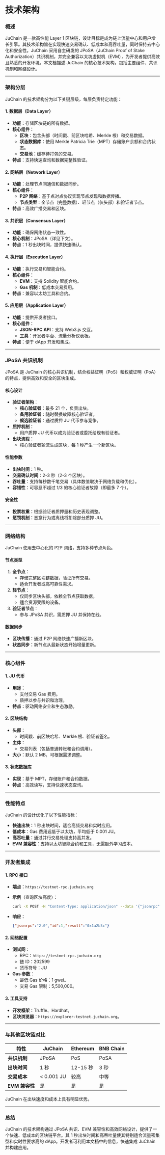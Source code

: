 # 技术架构

### 概述

JuChain 是一款高性能 Layer 1 区块链，设计目标是成为链上流量中心和用户增长引擎。其技术架构旨在实现快速交易确认、低成本和高吞吐量，同时保持去中心化和安全性。JuChain 采用自主研发的 JPoSA（JuChain Proof of Stake Authorization）共识机制，并完全兼容以太坊虚拟机（EVM），为开发者提供高效且熟悉的开发环境。本文档描述 JuChain 的核心技术架构，包括主要组件、共识机制和网络设计。

***

### 架构分层

JuChain 的技术架构分为以下关键层级，每层负责特定功能：

#### 1. 数据层（Data Layer）

* **功能**：存储区块链的所有数据。
* **核心组件**：
  * **区块**：包含头部（时间戳、前区块哈希、Merkle 根）和交易数据。
  * **状态数据库**：使用 Merkle Patricia Trie（MPT）存储账户余额和合约状态。
  * **交易池**：缓存待打包的交易。
* **特点**：支持快速查询和数据完整性验证。

#### 2. 网络层（Network Layer）

* **功能**：处理节点间通信和数据同步。
* **核心组件**：
  * **P2P 网络**：基于点对点协议实现节点发现和数据传播。
  * **节点类型**：全节点（完整数据）、轻节点（仅头部）和验证者节点。
* **特点**：高效广播交易和区块。

#### 3. 共识层（Consensus Layer）

* **功能**：确保网络状态一致性。
* **核心机制**：JPoSA（详见下文）。
* **特点**：1 秒出块时间，提供快速确认。

#### 4. 执行层（Execution Layer）

* **功能**：执行交易和智能合约。
* **核心组件**：
  * **EVM**：支持 Solidity 智能合约。
  * **Gas 机制**：低成本交易费用。
* **特点**：兼容以太坊工具和合约。

#### 5. 应用层（Application Layer）

* **功能**：提供开发者接口。
* **核心组件**：
  * **JSON-RPC API**：支持 Web3.js 交互。
  * **工具**：开发者平台、流量分析仪表板。
* **特点**：便于 dApp 开发和集成。

***

### JPoSA 共识机制

JPoSA 是 JuChain 的核心共识机制，结合权益证明（PoS）和权威证明（PoA）的特点，提供高效和安全的区块生成。

#### 核心设计

* **验证者架构**：
  * **核心验证者**：最多 21 个，负责出块。
  * **备用验证者**：随时替换故障核心验证者。
  * **候选验证者**：通过质押 JU 代币参与竞争。
* **质押机制**：
  * 用户质押 JU 代币以成为验证者或委托给现有验证者。
* **出块流程**：
  * 核心验证者轮流生成区块，每 1 秒产生一个新区块。

#### 性能参数

* **出块时间**：1 秒。
* **交易确认时间**：2-3 秒（2-3 个区块）。
* **吞吐量**：支持每秒数千笔交易（具体数值取决于网络负载和优化）。
* **容错性**：可容忍不超过 1/3 的核心验证者故障（即最多 7 个）。

#### 安全性

* **投票权重**：根据验证者质押量和历史表现调整。
* **惩罚机制**：恶意行为或离线将扣除部分质押 JU。

***

### 网络结构

JuChain 使用去中心化的 P2P 网络，支持多种节点角色。

#### 节点类型

1. **全节点**：
   * 存储完整区块链数据，验证所有交易。
   * 适合开发者或高可靠性需求。
2. **轻节点**：
   * 仅同步区块头部，依赖全节点获取数据。
   * 适合资源受限的设备。
3. **验证者节点**：
   * 参与 JPoSA 共识，需质押 JU 并保持在线。

#### 数据同步

* **区块传播**：通过 P2P 网络快速广播新区块。
* **状态同步**：新节点从最新状态开始增量更新。

***

### 核心组件

#### 1. JU 代币

* **用途**：
  * 支付交易 Gas 费用。
  * 质押以参与共识和治理。
* **特点**：驱动网络安全和生态激励。

#### 2. 区块结构

* **头部**：
  * 时间戳、前区块哈希、Merkle 根、验证者签名。
* **主体**：
  * 交易列表（包括普通转账和合约调用）。
* **大小**：默认 2 MB，可根据需求调整。

#### 3. 状态数据库

* **实现**：基于 MPT，存储账户和合约数据。
* **特点**：高效读写，支持快速状态查询。

***

### 性能特点

JuChain 的设计优化了以下性能指标：

* **快速出块**：1 秒出块时间，适合高频交易和实时应用。
* **低成本**：Gas 费用远低于以太坊，平均低于 0.001 JU。
* **高吞吐量**：通过并行交易处理支持高并发。
* **EVM 兼容性**：支持以太坊智能合约和工具，无需额外学习成本。

***

### 开发者集成

#### 1. RPC 接口

* **端点**：`https://testnet-rpc.juchain.org`
*   **示例**（查询区块高度）：

    ```bash
    curl -X POST -H "Content-Type: application/json" --data '{"jsonrpc":"2.0","method":"eth_blockNumber","params":[],"id":1}' https://testnet-rpc.juchain.org
    ```
*   **响应**：

    ```json
    {"jsonrpc":"2.0","id":1,"result":"0x1a2b3c"}
    ```

#### 2. 网络配置

* **测试网**：
  * RPC：`https://testnet-rpc.juchain.org`
  * 链 ID：202599
  * 货币符号：JU
* **Gas 参数**：
  * 最低 Gas 价格：1 gwei。
  * 交易 Gas 限制：5,500,000。

#### 3. 工具支持

* **开发框架**：Truffle、Hardhat。
* **区块浏览器**：`https://explorer-testnet.juchain.org`。

***

### 与其他区块链对比

| **特性**      | **JuChain** | **Ethereum** | **BNB Chain** |
| ----------- | ----------- | ------------ | ------------- |
| **共识机制**    | JPoSA       | PoS          | PoSA          |
| **出块时间**    | 1 秒         | 12-15 秒      | 3 秒           |
| **交易成本**    | < 0.001 JU  | 较高           | 中等            |
| **EVM 兼容性** | 是           | 是            | 是             |

JuChain 在出块速度和成本上具有明显优势。

***

### 总结

JuChain 的技术架构通过 JPoSA 共识、EVM 兼容性和高效网络设计，提供了一个快速、低成本的区块链平台。其 1 秒出块时间和高吞吐量使其特别适合流量密集型和实时性要求高的 dApp。开发者可利用本文档中的信息，快速集成 JuChain 并构建应用。

####
